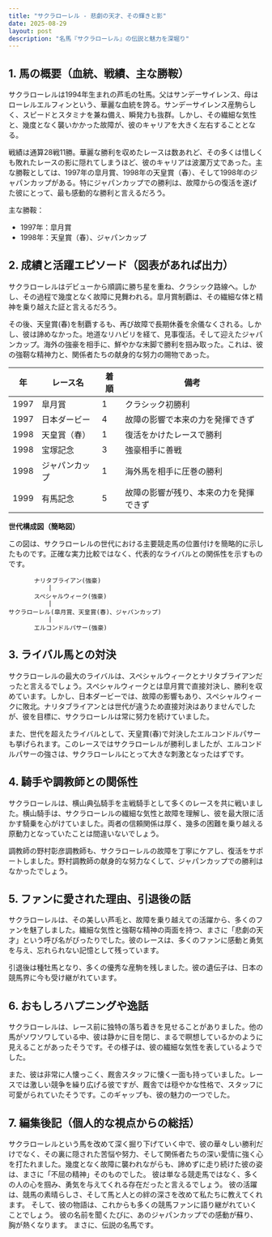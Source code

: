 ```yaml
---
title: "サクラローレル - 悲劇の天才、その輝きと影"
date: 2025-08-29
layout: post
description: "名馬『サクラローレル』の伝説と魅力を深堀り"
---
```


## 1. 馬の概要（血統、戦績、主な勝鞍）

サクラローレルは1994年生まれの芦毛の牡馬。父はサンデーサイレンス、母はローレルエルフィンという、華麗な血統を誇る。サンデーサイレンス産駒らしく、スピードとスタミナを兼ね備え、瞬発力も抜群。しかし、その繊細な気性と、幾度となく襲いかかった故障が、彼のキャリアを大きく左右することとなる。

戦績は通算28戦11勝。華麗な勝利を収めたレースは数あれど、その多くは惜しくも敗れたレースの影に隠れてしまうほど、彼のキャリアは波瀾万丈であった。主な勝鞍としては、1997年の皐月賞、1998年の天皇賞（春）、そして1998年のジャパンカップがある。特にジャパンカップでの勝利は、故障からの復活を遂げた彼にとって、最も感動的な勝利と言えるだろう。

主な勝鞍：

* 1997年：皐月賞
* 1998年：天皇賞（春）、ジャパンカップ


## 2. 成績と活躍エピソード（図表があれば出力）

サクラローレルはデビューから順調に勝ち星を重ね、クラシック路線へ。しかし、その過程で幾度となく故障に見舞われる。皐月賞制覇は、その繊細な体と精神を乗り越えた証と言えるだろう。

その後、天皇賞(春)を制覇するも、再び故障で長期休養を余儀なくされる。しかし、彼は諦めなかった。地道なリハビリを経て、見事復活。そして迎えたジャパンカップ。海外の強豪を相手に、鮮やかな末脚で勝利を掴み取った。これは、彼の強靭な精神力と、関係者たちの献身的な努力の賜物であった。

| 年 | レース名         | 着順 | 備考                                     |
|---|-----------------|-----|------------------------------------------|
| 1997 | 皐月賞           | 1   | クラシック初勝利                         |
| 1997 | 日本ダービー       | 4   | 故障の影響で本来の力を発揮できず          |
| 1998 | 天皇賞（春）     | 1   | 復活をかけたレースで勝利                  |
| 1998 | 宝塚記念         | 3   | 強豪相手に善戦                            |
| 1998 | ジャパンカップ   | 1   | 海外馬を相手に圧巻の勝利                  |
| 1999 | 有馬記念         | 5   | 故障の影響が残り、本来の力を発揮できず          |


**世代構成図（簡略図）**

この図は、サクラローレルの世代における主要競走馬の位置付けを簡略的に示したものです。正確な実力比較ではなく、代表的なライバルとの関係性を示すものです。

```
       ナリタブライアン(強豪)
           |
       スペシャルウィーク(強豪)
           |
サクラローレル(皐月賞、天皇賞(春)、ジャパンカップ)
           |
       エルコンドルパサー(強豪)
```


## 3. ライバル馬との対決

サクラローレルの最大のライバルは、スペシャルウィークとナリタブライアンだったと言えるでしょう。スペシャルウィークとは皐月賞で直接対決し、勝利を収めています。しかし、日本ダービーでは、故障の影響もあり、スペシャルウィークに敗北。ナリタブライアンとは世代が違うため直接対決はありませんでしたが、彼を目標に、サクラローレルは常に努力を続けていました。

また、世代を超えたライバルとして、天皇賞(春)で対決したエルコンドルパサーも挙げられます。このレースではサクラローレルが勝利しましたが、エルコンドルパサーの強さは、サクラローレルにとって大きな刺激となったはずです。


## 4. 騎手や調教師との関係性

サクラローレルは、横山典弘騎手を主戦騎手として多くのレースを共に戦いました。横山騎手は、サクラローレルの繊細な気性と故障を理解し、彼を最大限に活かす騎乗を心がけていました。両者の信頼関係は厚く、幾多の困難を乗り越える原動力となっていたことは間違いないでしょう。

調教師の野村彰彦調教師も、サクラローレルの故障を丁寧にケアし、復活をサポートしました。野村調教師の献身的な努力なくして、ジャパンカップでの勝利はなかったでしょう。


## 5. ファンに愛された理由、引退後の話

サクラローレルは、その美しい芦毛と、故障を乗り越えての活躍から、多くのファンを魅了しました。繊細な気性と強靭な精神の両面を持つ、まさに「悲劇の天才」という呼び名がぴったりでした。彼のレースは、多くのファンに感動と勇気を与え、忘れられない記憶として残っています。

引退後は種牡馬となり、多くの優秀な産駒を残しました。彼の遺伝子は、日本の競馬界に今も受け継がれています。


## 6. おもしろハプニングや逸話

サクラローレルは、レース前に独特の落ち着きを見せることがありました。他の馬がソワソワしている中、彼は静かに目を閉じ、まるで瞑想しているかのように見えることがあったそうです。その様子は、彼の繊細な気性を表しているようでした。

また、彼は非常に人懐っこく、厩舎スタッフに懐く一面も持っていました。レースでは激しい競争を繰り広げる彼ですが、厩舎では穏やかな性格で、スタッフに可愛がられていたそうです。このギャップも、彼の魅力の一つでした。


## 7. 編集後記（個人的な視点からの総括）

サクラローレルという馬を改めて深く掘り下げていく中で、彼の華々しい勝利だけでなく、その裏に隠された苦悩や努力、そして関係者たちの深い愛情に強く心を打たれました。幾度となく故障に襲われながらも、諦めずに走り続けた彼の姿は、まさに「不屈の精神」そのものでした。  彼は単なる競走馬ではなく、多くの人の心を掴み、勇気を与えてくれる存在だったと言えるでしょう。  彼の活躍は、競馬の素晴らしさ、そして馬と人との絆の深さを改めて私たちに教えてくれます。  そして、彼の物語は、これからも多くの競馬ファンに語り継がれていくことでしょう。  彼の名前を聞くたびに、あのジャパンカップでの感動が蘇り、胸が熱くなります。  まさに、伝説の名馬です。
